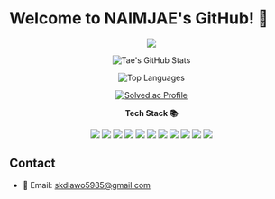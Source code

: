 # Welcome to NAIMJAE's GitHub! 👋
<p align="center">
  <img src="https://capsule-render.vercel.app/api?type=waving&height=300&color=gradient&text=Welcome👋" />
</p>
<p align="center">
  <img src="https://github-readme-stats.vercel.app/api?username=NAIMJAE&show_icons=true&theme=default" alt="Tae's GitHub Stats">
</p>

<p align="center">
  <img src="https://github-readme-stats.vercel.app/api/top-langs/?username=NAIMJAE&layout=compact" alt="Top Languages">
</p>
<p align="center">
  <a href="https://solved.ac/qkrdlawo5985/">
    <img src="http://mazassumnida.wtf/api/v2/generate_badge?boj=qkrdlawo5985" alt="Solved.ac Profile">
  </a>
</p>

<p align="center">
  <strong>Tech Stack 📚</strong>
</p>
<p align="center">
  <img src="https://img.shields.io/badge/JavaScript-F7DF1E?style=flat&logo=JavaScript&logoColor=black">
  <img src="https://img.shields.io/badge/Spring_Boot-6DB33F?style=flat&logo=Spring-Boot&logoColor=white">
  <img src="https://img.shields.io/badge/Java-007396?style=flat&logo=Java&logoColor=white">
  <img src="https://img.shields.io/badge/Gradle-02303A?style=flat&logo=Gradle&logoColor=white">
  <img src="https://img.shields.io/badge/myBatis-000000?style=flat&logo=myBatis&logoColor=white">
  <img src="https://img.shields.io/badge/Github-181717?style=flat&logo=GitHub&logoColor=white">
  <img src="https://img.shields.io/badge/Git-F05032?style=flat&logo=Git&logoColor=white">
  <img src="https://img.shields.io/badge/MySQL-4479A1?style=flat&logo=MySQL&logoColor=white">
  <img src="https://img.shields.io/badge/OracleDB-F80000?style=flat&logo=Oracle&logoColor=white">
  <img src="https://img.shields.io/badge/Apache-D22128?style=flat&logo=Apache&logoColor=white">
  <img src="https://img.shields.io/badge/AWS-232F3E?style=flat&logo=Amazon-AWS&logoColor=white">
</p>

## Contact
- 📧 Email: [skdlawo5985@gmail.com](mailto:skdlawo5985@gmail.com)
